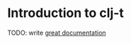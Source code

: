 # Introduction to clj-t

TODO: write [great documentation](http://jacobian.org/writing/what-to-write/)
